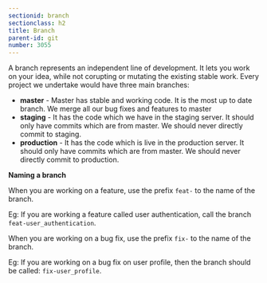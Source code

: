 ```yaml
---
sectionid: branch
sectionclass: h2
title: Branch
parent-id: git
number: 3055
---
```


A branch represents an independent line of development.
It lets you work on your idea,
while not corupting or mutating the existing stable work.
Every project we undertake would have three main branches:

* **master** -
  Master has stable and working code.
  It is the most up to date branch.
  We merge all our bug fixes and features to master
* **staging** -
  It has the code which we have in the staging server.
  It should only have commits which are from master.
  We should never directly commit to staging.
* **production** -
  It has the code which is live in the production server.
  It should only have commits which are from master.
  We should never directly commit to production.

**Naming a branch**

When you are working on a feature,
use the prefix `feat-`
to the name of the branch.

Eg:
If you are working a feature called user authentication,
call the branch `feat-user_authentication`.

When you are working on a bug fix,
use the prefix `fix-` to the name of the branch.

Eg:
If you are working on a bug fix on user profile,
then the branch should be called: `fix-user_profile`.
